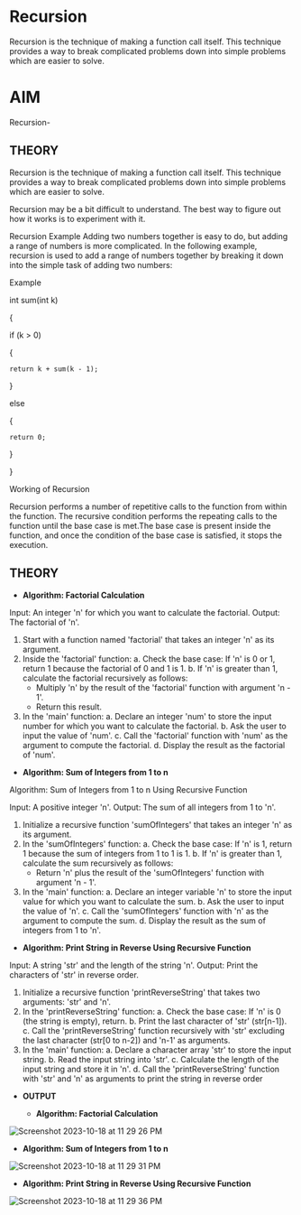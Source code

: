 # Recursion
Recursion is the technique of making a function call itself. This technique provides a way to break complicated problems down into simple problems which are easier to solve.


# **AIM**

Recursion-

## **THEORY**

Recursion is the technique of making a function call itself. This technique provides a way to break complicated problems down into simple problems which are easier to solve.

Recursion may be a bit difficult to understand. The best way to figure out how it works is to experiment with it.

Recursion Example
Adding two numbers together is easy to do, but adding a range of numbers is more complicated. In the following example, recursion is used to add a range of numbers together by breaking it down into the simple task of adding two numbers:

Example

int sum(int k) 

{

  if (k > 0)
  
  {
  
    return k + sum(k - 1);
    
  } 
  
  else
  
  {
  
    return 0;
    
  }
  
}



Working of Recursion

Recursion performs a number of repetitive calls to the function from within the function. The recursive condition performs the repeating calls to the function until the base case is met.The base case is present inside the function, and once the condition of the base case is satisfied, it stops the execution.



## **THEORY**

- **Algorithm: Factorial Calculation**

Input: An integer 'n' for which you want to calculate the factorial.
Output: The factorial of 'n'.

1. Start with a function named 'factorial' that takes an integer 'n' as its argument.
2. Inside the 'factorial' function:
   a. Check the base case: If 'n' is 0 or 1, return 1 because the factorial of 0 and 1 is 1.
   b. If 'n' is greater than 1, calculate the factorial recursively as follows:
      - Multiply 'n' by the result of the 'factorial' function with argument 'n - 1'.
      - Return this result.
3. In the 'main' function:
   a. Declare an integer 'num' to store the input number for which you want to calculate the factorial.
   b. Ask the user to input the value of 'num'.
   c. Call the 'factorial' function with 'num' as the argument to compute the factorial.
   d. Display the result as the factorial of 'num'.

- **Algorithm: Sum of Integers from 1 to n**

Algorithm: Sum of Integers from 1 to n Using Recursive Function

Input: A positive integer 'n'.
Output: The sum of all integers from 1 to 'n'.

1. Initialize a recursive function 'sumOfIntegers' that takes an integer 'n' as its argument.
2. In the 'sumOfIntegers' function:
   a. Check the base case: If 'n' is 1, return 1 because the sum of integers from 1 to 1 is 1.
   b. If 'n' is greater than 1, calculate the sum recursively as follows:
      - Return 'n' plus the result of the 'sumOfIntegers' function with argument 'n - 1'.
3. In the 'main' function:
   a. Declare an integer variable 'n' to store the input value for which you want to calculate the sum.
   b. Ask the user to input the value of 'n'.
   c. Call the 'sumOfIntegers' function with 'n' as the argument to compute the sum.
   d. Display the result as the sum of integers from 1 to 'n'.

- **Algorithm: Print String in Reverse Using Recursive Function**
  
Input: A string 'str' and the length of the string 'n'.
Output: Print the characters of 'str' in reverse order.

1. Initialize a recursive function 'printReverseString' that takes two arguments: 'str' and 'n'.
2. In the 'printReverseString' function:
   a. Check the base case: If 'n' is 0 (the string is empty), return.
   b. Print the last character of 'str' (str[n-1]).
   c. Call the 'printReverseString' function recursively with 'str' excluding the last character (str[0 to n-2]) and 'n-1' as arguments.
3. In the 'main' function:
   a. Declare a character array 'str' to store the input string.
   b. Read the input string into 'str'.
   c. Calculate the length of the input string and store it in 'n'.
   d. Call the 'printReverseString' function with 'str' and 'n' as arguments to print the string in reverse order

- **OUTPUT**

  - **Algorithm: Factorial Calculation**

![Screenshot 2023-10-18 at 11 29 26 PM](https://github.com/sanskkriti/Recursion/assets/140137289/94d9895c-43cc-4191-b5ff-bbb1446e61ee)


- **Algorithm: Sum of Integers from 1 to n**

![Screenshot 2023-10-18 at 11 29 31 PM](https://github.com/sanskkriti/Recursion/assets/140137289/4cd40b6e-ba4d-41c5-aa36-ca9ecbecb572)


- **Algorithm: Print String in Reverse Using Recursive Function**


![Screenshot 2023-10-18 at 11 29 36 PM](https://github.com/sanskkriti/Recursion/assets/140137289/d7e70f0c-8ce2-4fa8-8293-894c9f92249b)


